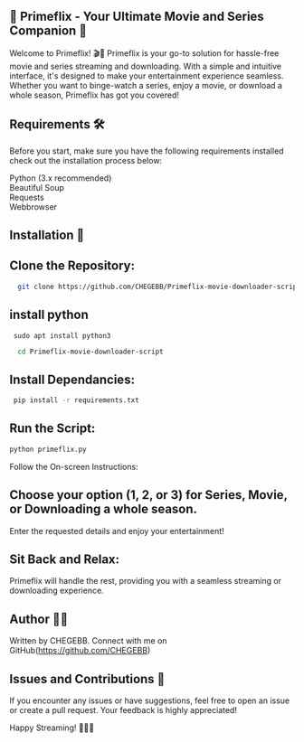 ## 🌟 Primeflix - Your Ultimate Movie and Series Companion 🌟
Welcome to Primeflix! 🎬🍿
Primeflix is your go-to solution for hassle-free movie and series streaming and downloading. With a simple and intuitive interface, it's designed to make your entertainment experience seamless. Whether you want to binge-watch a series, enjoy a movie, or download a whole season, Primeflix has got you covered!

## Requirements 🛠️
Before you start, make sure you have the following requirements installed check out the installation process below:

Python (3.x recommended)<br>
Beautiful Soup<br>
Requests<br>
Webbrowser<br>
## Installation 🚀
## Clone the Repository:
```bash
  git clone https://github.com/CHEGEBB/Primeflix-movie-downloader-script
```
## install python
```
 sudo apt install python3
```
```bash
  cd Primeflix-movie-downloader-script
```
  

## Install Dependancies:
```bash
 pip install -r requirements.txt
```
## Run the Script:
```bash
python primeflix.py
```
Follow the On-screen Instructions:

## Choose your option (1, 2, or 3) for Series, Movie, or Downloading a whole season.
Enter the requested details and enjoy your entertainment!
## Sit Back and Relax:
  Primeflix will handle the rest, providing you with a seamless streaming or downloading experience.

## Author 👨‍💻
Written by CHEGEBB. Connect with me on GitHub(https://github.com/CHEGEBB)

## Issues and Contributions 🤝
If you encounter any issues or have suggestions, feel free to open an issue or create a pull request. Your feedback is highly appreciated!

Happy Streaming! 🚀🍿✨


 


